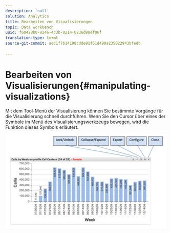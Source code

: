 ```yaml
---
description: 'null'
solution: Analytics
title: Bearbeiten von Visualisierungen
topic: Data workbench
uuid: f60428b0-8246-4c3b-8214-0236d98ef06f
translation-type: tm+mt
source-git-commit: aec1f7b14198cdde91f61d490a235022943bfedb

---
```



# Bearbeiten von Visualisierungen{#manipulating-visualizations}

Mit dem Tool-Menü der Visualisierung können Sie bestimmte Vorgänge für die Visualisierung schnell durchführen. Wenn Sie den Cursor über eines der Symbole im Menü des Visualisierungswerkzeugs bewegen, wird die Funktion dieses Symbols erläutert.

![](assets/manipulate_visual.png)

